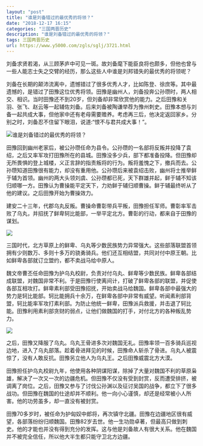 ```yaml
---
layout: "post"
title: "谁是刘备错过的最优秀的将领？"
date: "2018-12-17 16:15"
categories: "三国两晋历史"
description: "谁是刘备错过的最优秀的将领？"
tags: 三国两晋历史
url: https://www.y5000.com/zgls/sglj/3721.html
---
```






刘备求贤若渴，从三顾茅庐中可见一斑。故刘备麾下能臣良将也颇多，但他也曾与一些人能志士失之交臂的经历，那么这些人中谁是刘邦错失的最优秀的将领呢？

刘备在长期的颠沛流离中，遗憾错过了很多优秀人才，比如陈登、徐庶等。其中最遗憾的，是错过了田豫这位优秀将领。田豫是幽州人，刘备投奔公孙瓒时，两人相交、相识。当时田豫还不到20岁，但刘备却非常欣赏他的能力。之后田豫和关羽、张飞、赵云等一起辅佐刘备。后来刘备被陶谦举荐为豫州刺史。田豫本想与刘备一起共成大事，但他家中还有老母需要赡养。考虑再三后，他决定返回家乡。分别之时，刘备忍不住留下眼泪，说道:“恨不与君共成大事！”。

![谁是刘备错过的最优秀的将领？](/uploads/allimg/161021/6-1610211420514c.JPG)

田豫回到幽州老家后，被公孙瓒任命为县令。公孙瓒的一名部将反叛并投降了袁绍，之后又率军攻打田豫所在的县城。田豫没多少兵，部下都准备投降。但田豫却无所畏惧的登上城楼，义正言辞的指责叛将的行为。叛将羞愧之下，撤兵而去。公孙瓒知道田豫很有能力，却没有重用他。公孙瓒后来被袁绍击败，幽州将士推举鲜于辅为首领。幽州的两大头领刘虞、公孙瓒都已死，天下群雄并起，鲜于辅不知该归顺哪一方。田豫认为曹操能平定天下，力劝鲜于辅归顺曹操。鲜于辅最终听从了他的建议。之后田豫开始为曹操效力。

建安二十三年，代郡乌丸反叛。曹操命曹彰带兵平叛，田豫担任军师。曹彰率军击败了乌丸，并招抚了鲜卑轲比能部，一举平定北方。曹彰的行动，都来自于田豫的谋划。

![](https://img.y5000.com/uploads/allimg/161021/142530H55-0.jpg)

三国时代，北方草原上的鲜卑、乌丸等少数民族势力异常强大。这些部落联盟首领拥有少则数万、多则十多万的骁勇骑兵。他们还互相结盟，共同对付中原王朝。比如鲜卑各部就订立盟约，都不卖战马给中原人。

魏文帝曹丕任命田豫为护乌丸校尉，负责对付乌丸、鲜卑等少数民族。鲜卑各部结成联盟，对魏国非常不利。于是田豫行使离间计，打破了鲜卑各部的联盟，并促使各部互相攻打。鲜卑素利部受田豫招抚，开始卖战马给魏国。鲜卑各部中最强大的势力是轲比能部。轲比能拥兵十余万，在鲜卑各部中非常有威望。听闻素利部背盟，轲比能率军攻打素利部。为防止他统一鲜卑，田豫派兵救援，并击退了轲比能。田豫利用素利部贪财的弱点，让他们做魏国的打手，对付北方的各种叛乱势力。

![](https://img.y5000.com/uploads/allimg/161021/142530AI-1.jpg)

之后，田豫又降服了乌丸。乌丸王骨进多次对魏国无礼。田豫率领一百多骑兵巡视边地，进入了乌丸部落。趁着骨进拜见的时候，田豫命人斩杀了骨进。乌丸人被震惊了，没有人敢反抗。田豫另立他人为乌丸王。之后田豫威震北方大漠。

田豫担任护乌丸校尉九年，他使用各种阴谋阳谋，除掉了大量对魏国不利的草原枭雄，解决了一次又一次的边疆危机。但田豫不仅没有受到封赏，反而遭受排挤，被调离了岗位。之后，田豫又参与了讨伐公孙渊以及征讨吴国的战争，都立下了很多战功。但田豫在魏国的仕途却并不顺利。他一向小心谨慎，却还是经常被小人所害。他的功劳虽多，却一直没有被封赏。

田豫70多岁时，被任命为护匈奴中郎将，再次镇守北疆。田豫在边疆地区很有威望，各部落纷纷归顺魏国。田豫82岁去世。他一生功勋卓著，但最高只做到刺史。他的才能也并没有得到充分的发挥。这与他是刘备故人有很大关系。他在魏国并不被完全信任，所以他大半生都只能守卫北方边疆。

